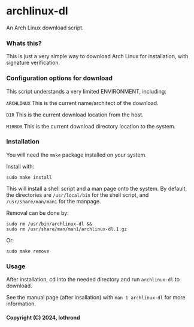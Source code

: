 # archlinux-dl

An Arch Linux download script.

### Whats this?
This is just a very simple way to download Arch Linux for installation, with signature verification.

### Configuration options for download

This script understands a very limited ENVIRONMENT, including:

`ARCHLINUX`
    This is the current name/architect of the download.

`DIR`
    This is the current download location from the host.

`MIRROR`
    This is the current download directory location to the system.

### Installation

You will need the `make` package installed on your system.

Install with:

    sudo make install

This will install a shell script and a man page onto the system. By default, the directories are `/usr/local/bin` for the shell script, and `/usr/share/man/man1` for the manpage.

Removal can be done by:

    sudo rm /usr/bin/archlinux-dl &&
    sudo rm /usr/share/man/man1/archlinux-dl.1.gz

Or:

    sudo make remove

### Usage

After installation, cd into the needed directory and run `archlinux-dl` to download.

See the manual page (after insallation) with `man 1 archlinux-dl` for more information.

#### Copyright (C) 2024, lothrond <lothrond AT protonmail DOT com>

